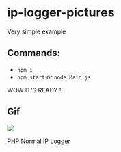 # ip-logger-pictures

Very simple example

## Commands:

- `npm i`
- `npm start` or `node Main.js`

WOW IT'S READY !

## Gif

![](https://i.imgur.com/d5wv0bq.gif)


[PHP Normal IP Logger](https://github.com/HideakiAtsuyo/ip-logger)
